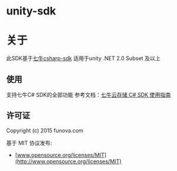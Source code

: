 # unity-sdk

# 关于

此SDK基于[七牛csharp-sdk](https://github.com/qiniu/csharp-sdk)  适用于unity .NET 2.0 Subset 及以上

## 使用
支持七牛C# SDK的全部功能 参考文档：[七牛云存储 C# SDK 使用指南](https://github.com/qiniu/csharp-sdk/blob/develop/Docs/README.md)

## 许可证

Copyright (c) 2015 funova.com

基于 MIT 协议发布:

* [www.opensource.org/licenses/MIT](http://www.opensource.org/licenses/MIT)
